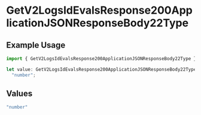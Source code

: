 # GetV2LogsIdEvalsResponse200ApplicationJSONResponseBody22Type

## Example Usage

```typescript
import { GetV2LogsIdEvalsResponse200ApplicationJSONResponseBody22Type } from "orq-poc-typescript-multi-env-version/models/operations";

let value: GetV2LogsIdEvalsResponse200ApplicationJSONResponseBody22Type =
  "number";
```

## Values

```typescript
"number"
```